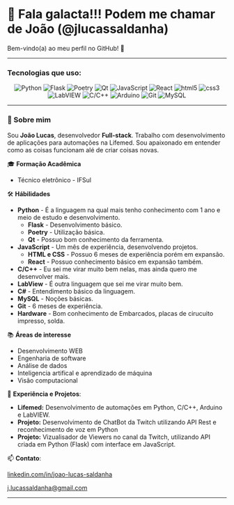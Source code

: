 # 👋 Fala galacta!!! Podem me chamar de João (@jlucassaldanha)

Bem-vindo(a) ao meu perfil no GitHub! 🚀  
<!-- ![github](https://github.com/user-attachments/assets/dd445850-ae19-42f7-a885-f986152fd6c1)-->
---
### Tecnologias que uso:

<div align="center">
  <img src="https://img.shields.io/badge/Python-3776AB?style=for-the-badge&logo=Python&logoColor=white" alt="Python">
  <img src="https://img.shields.io/badge/Flask-ffffff?style=for-the-badge&logo=Flask&logoColor=black" alt="Flask">
  <img src="https://img.shields.io/badge/Poetry-ffffff?style=for-the-badge&logo=Poetry&logoColor=blue" alt="Poetry">
  <img src="https://img.shields.io/badge/Qt-28DF86?style=for-the-badge&logo=Qt&logoColor=white" alt="Qt">
  <img src="https://img.shields.io/badge/JavaScript-black?style=for-the-badge&logo=JavaScript&logoColor=FFEB3B" alt="JavaScript">
  <img src="https://img.shields.io/badge/React-gray?style=for-the-badge&logo=React&logoColor=61DAFB" alt="React">
  <img src="https://img.shields.io/badge/html5-orange?style=for-the-badge&logo=html5&logoColor=white" alt="html5">
  <img src="https://img.shields.io/badge/css3-blue?style=for-the-badge&logo=css3&logoColor=white" alt="css3">
  <img src="https://img.shields.io/badge/LabVIEW-white?style=for-the-badge&logo=labview&logoColor=yellow" alt="LabVIEW">
  <img src="https://img.shields.io/badge/C/C++-gray?style=for-the-badge&logo=c&logoColor=blue" alt="C/C++">
  <img src="https://img.shields.io/badge/Arduino-white?style=for-the-badge&logo=arduino&logoColor=blue" alt="Arduino">
  <img src="https://img.shields.io/badge/Git-F05032?style=for-the-badge&logo=Git&logoColor=white" alt="Git">
  <img src="https://img.shields.io/badge/MySQL-4479A1?style=for-the-badge&logo=MySQL&logoColor=white" alt="MySQL">
  
</div>

---

### 🚀 Sobre mim

Sou **João Lucas**, desenvolvedor **Full-stack**. Trabalho com desenvolvimento de aplicações para automações na Lifemed. 
Sou apaixonado em entender como as coisas funcionam alé de criar coisas novas.

🎓 **Formação Acadêmica**
- Técnico eletrônico - IFSul

🛠️ **Hábilidades**
- **Python** - É a linguagem na qual mais tenho conhecimento com 1 ano e meio de estudo e desenvolvimento.
	- **Flask** - Desenvolvimento básico.
	- **Poetry** - Utilização básica. 
	- **Qt** - Possuo bom conhecimento da ferramenta. 
- **JavaScript** - Um mês de experiência, desenvolvendo projetos.
	- **HTML e CSS** - Possuo 6 meses de experiência porém em expansão.
	- **React** - Possuo conhecimento básico em expansão também.
- **C/C++** - Eu sei me virar muito bem nelas, mas ainda quero me desenvolver mais.
- **LabView** - É outra linguagem que sei me virar muito bem.
- **C#** - Entendimento básico da linguagem. 
- **MySQL** - Noções básicas.
- **Git** - 6 meses de experiência.
- **Hardware** - Bom conhecimento de Embarcados, placas de cirucuito impresso, solda.

📚 **Áreas de interesse**
- Desenvolvimento WEB
- Engenharia de software
- Análise de dados
- Inteligencia artifical e aprendizado de máquina 
- Visão computacional 

💼 **Experiência e Projetos**:
- **Lifemed:** Desenvolvimento de automações em Python, C/C++, Arduino e LabVIEW.
- **Projeto:** Desenvolvimento de ChatBot da Twitch utilizando API Rest e reconhecimento de voz em Python
- **Projeto:** Vizualisador de Viewers no canal da Twitch, utilizando API criada em Python (Flask) com interface em JavaScript.  

📫 **Contato**:

<a  href="https://www.linkedin.com/in/joao-lucas-saldanha/">linkedin.com/in/joao-lucas-saldanha</a>

j.lucassaldanha@gmail.com

<!--
<div style="display:flex; ">
<a style="color:white; text-decoration:none" href="https://www.linkedin.com/in/joao-lucas-saldanha/">
<div style="background-color:#02569B; width:100px; height:34px; padding:0px; display:flex;">
	<svg xmlns="http://www.w3.org/2000/svg" x="0px" y="0px" width="25" height="100" viewBox="-15 83 70 70" ><path style="fill:white;" d="M41,4H9C6.24,4,4,6.24,4,9v32c0,2.76,2.24,5,5,5h32c2.76,0,5-2.24,5-5V9C46,6.24,43.76,4,41,4z M17,20v19h-6V20H17z M11,14.47c0-1.4,1.2-2.47,3-2.47s2.93,1.07,3,2.47c0,1.4-1.12,2.53-3,2.53C12.2,17,11,15.87,11,14.47z M39,39h-6c0,0,0-9.26,0-10 c0-2-1-4-3.5-4.04h-0.08C27,24.96,26,27.02,26,29c0,0.91,0,10,0,10h-6V20h6v2.56c0,0,1.93-2.56,5.81-2.56 c3.97,0,7.19,2.73,7.19,8.26V39z"></path>
	<strong style="margin-top:7px; margin-left:5px; font-size:9pt">
	LINKEDIN
	</strong>
</svg>
</div>
</a>
<a style="margin-top:5px; margin-left:10px; width:300px" href="https://www.linkedin.com/in/joao-lucas-saldanha/">linkedin.com/in/joao-lucas-saldanha</a>
<img src="https://img.shields.io/badge/gmail-white?style=for-the-badge&logo=gmail&logoColor=red" alt="gmail">
	<a style="margin-top:5px; margin-left:10px" href="">j.lucassaldanha@gmail.com</a>
</div>
-->

---


